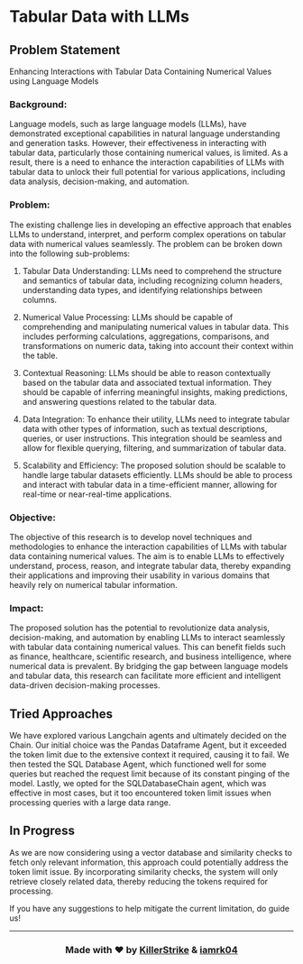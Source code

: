 # Tabular Data with LLMs

## Problem Statement

Enhancing Interactions with Tabular Data Containing Numerical Values using Language Models

### Background:

Language models, such as large language models (LLMs), have demonstrated exceptional capabilities in natural language understanding and generation tasks. However, their effectiveness in interacting with tabular data, particularly those containing numerical values, is limited. As a result, there is a need to enhance the interaction capabilities of LLMs with tabular data to unlock their full potential for various applications, including data analysis, decision-making, and automation.

### Problem:

The existing challenge lies in developing an effective approach that enables LLMs to understand, interpret, and perform complex operations on tabular data with numerical values seamlessly. The problem can be broken down into the following sub-problems:

1. Tabular Data Understanding: LLMs need to comprehend the structure and semantics of tabular data, including recognizing column headers, understanding data types, and identifying relationships between columns.

2. Numerical Value Processing: LLMs should be capable of comprehending and manipulating numerical values in tabular data. This includes performing calculations, aggregations, comparisons, and transformations on numeric data, taking into account their context within the table.

3. Contextual Reasoning: LLMs should be able to reason contextually based on the tabular data and associated textual information. They should be capable of inferring meaningful insights, making predictions, and answering questions related to the tabular data.

4. Data Integration: To enhance their utility, LLMs need to integrate tabular data with other types of information, such as textual descriptions, queries, or user instructions. This integration should be seamless and allow for flexible querying, filtering, and summarization of tabular data.

5. Scalability and Efficiency: The proposed solution should be scalable to handle large tabular datasets efficiently. LLMs should be able to process and interact with tabular data in a time-efficient manner, allowing for real-time or near-real-time applications.

### Objective:

The objective of this research is to develop novel techniques and methodologies to enhance the interaction capabilities of LLMs with tabular data containing numerical values. The aim is to enable LLMs to effectively understand, process, reason, and integrate tabular data, thereby expanding their applications and improving their usability in various domains that heavily rely on numerical tabular information.

### Impact:

The proposed solution has the potential to revolutionize data analysis, decision-making, and automation by enabling LLMs to interact seamlessly with tabular data containing numerical values. This can benefit fields such as finance, healthcare, scientific research, and business intelligence, where numerical data is prevalent. By bridging the gap between language models and tabular data, this research can facilitate more efficient and intelligent data-driven decision-making processes.

## Tried Approaches

We have explored various Langchain agents and ultimately decided on the Chain. Our initial choice was the Pandas Dataframe Agent, but it exceeded the token limit due to the extensive context it required, causing it to fail. We then tested the SQL Database Agent, which functioned well for some queries but reached the request limit because of its constant pinging of the model. Lastly, we opted for the SQLDatabaseChain agent, which was effective in most cases, but it too encountered token limit issues when processing queries with a large data range.


## In Progress

As we are now considering using a vector database and similarity checks to fetch only relevant information, this approach could potentially address the token limit issue. By incorporating similarity checks, the system will only retrieve closely related data, thereby reducing the tokens required for processing.

If you have any suggestions to help mitigate the current limitation, do guide us!

---

<h3 align="center">Made with ❤ by <a href = "https://www.linkedin.com/in/shubhamagnihotri17/">KillerStrike</a> & <a href = "https://github.com/iamrk04">iamrk04</a></h3>
